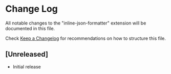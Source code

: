 # Change Log

All notable changes to the "inline-json-formatter" extension will be documented in this file.

Check [Keep a Changelog](http://keepachangelog.com/) for recommendations on how to structure this file.

## [Unreleased]

- Initial release